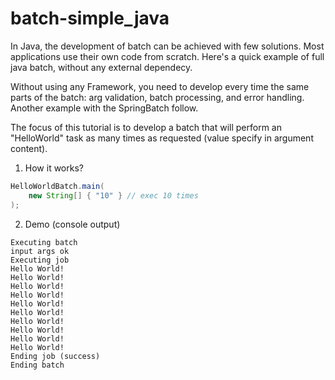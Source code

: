 batch-simple_java
=============

In Java, the development of batch can be achieved with few solutions. Most applications use their own code from scratch. Here's a quick example of full java batch, without any external dependecy.

Without using any Framework, you need to develop every time the same parts of the batch: arg validation, batch processing, and error handling. Another example with the SpringBatch follow.

The focus of this tutorial is to develop a batch that will perform an "HelloWorld" task as many times as requested (value specify in argument content).

1. How it works?
```java
HelloWorldBatch.main(
    new String[] { "10" } // exec 10 times
);
```
2. Demo (console output)
```
Executing batch
input args ok
Executing job
Hello World!
Hello World!
Hello World!
Hello World!
Hello World!
Hello World!
Hello World!
Hello World!
Hello World!
Hello World!
Ending job (success)
Ending batch
```
